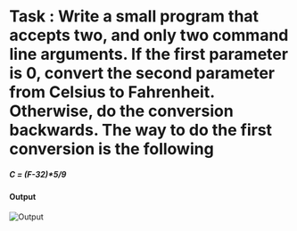 # Task : Write a small program that accepts two, and only two command line arguments. If the first parameter is 0, convert the second parameter from Celsius to Fahrenheit. Otherwise, do the conversion backwards. The way to do the first conversion is the following
##### C = (F-32)*5/9
#### Output
![Output](https://i.imgur.com/jwXn6PV.png)
